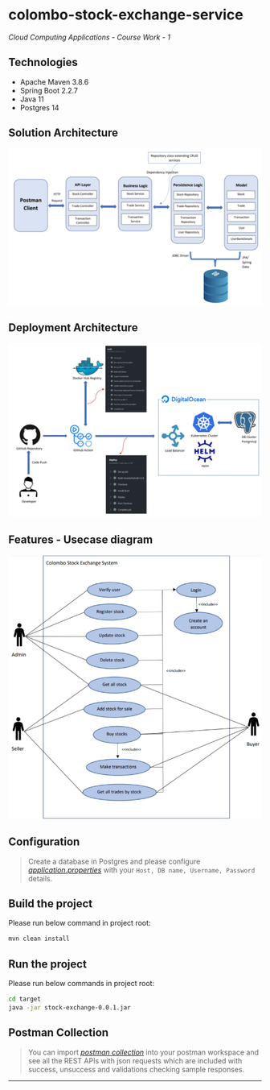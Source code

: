 # colombo-stock-exchange-service
_Cloud Computing Applications - Course Work - 1_

## Technologies
- Apache Maven 3.8.6
- Spring Boot 2.2.7
- Java 11
- Postgres 14

## Solution Architecture
![Solution archi](img/SolutionArchi.png)

## Deployment Architecture
![Solution archi](img/DeploymentArchi.png)

## Features - Usecase diagram
![Solution archi](img/Usecase.png)

## Configuration

> Create a database in Postgres and please configure [_application.properties_](src/main/resources/application.properties) with your `Host, DB name, Username, Password` details.

## Build the project

Please run below command in project root:

```sh
mvn clean install
```

## Run the project

Please run below commands in project root:

```sh
cd target
java -jar stock-exchange-0.0.1.jar
```

## Postman Collection

> You can import [_postman collection_](postman_collection/colombo-stock-exchange.postman_collection.json) into your postman workspace and see all the REST APIs with json requests which are included with success, unsuccess and validations checking sample responses.

----------
